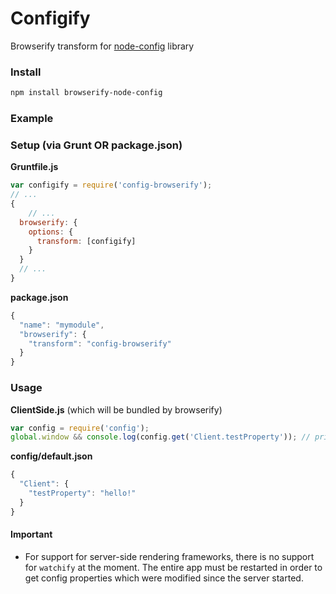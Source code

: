 # Configify

Browserify transform for [node-config](https://github.com/lorenwest/node-config) library

### Install

```sh
npm install browserify-node-config
```

### Example
### Setup (via Grunt OR package.json)
**Gruntfile.js**
```js
var configify = require('config-browserify');
// ...
{
    // ...
  browserify: {
    options: {
      transform: [configify]
    }
  }
  // ...
}
```
**package.json**
```js
{
  "name": "mymodule",
  "browserify": {
    "transform": "config-browserify"
  }
}
```

### Usage
**ClientSide.js** (which will be bundled by browserify)
```js
var config = require('config');
global.window && console.log(config.get('Client.testProperty')); // prints `hello!`
```

**config/default.json**
```js
{
  "Client": {
    "testProperty": "hello!"
  }
}
```

#### Important

- For support for server-side rendering frameworks, there is no support for
  `watchify` at the moment. The entire app must be restarted in order to get
  config properties which were modified since the server started.
